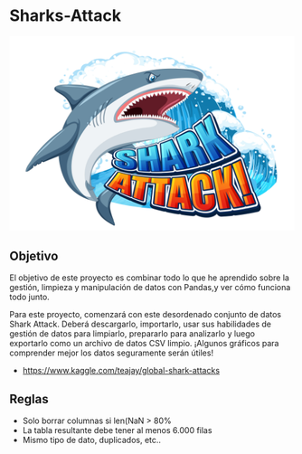 # Sharks-Attack

![tibu](https://github.com/AaronNebreda/Sharks-Attack/blob/main/img/tibu.jpg)



## Objetivo

El objetivo de este proyecto es combinar todo lo que he aprendido sobre la gestión, limpieza y manipulación de datos con Pandas,y ver cómo funciona todo junto. 

Para este proyecto, comenzará con este desordenado conjunto de datos Shark Attack. Deberá descargarlo, importarlo, usar sus habilidades de gestión de datos para limpiarlo, prepararlo para analizarlo y luego exportarlo como un archivo de datos CSV limpio. ¡Algunos gráficos para comprender mejor los datos seguramente serán útiles!

- <https://www.kaggle.com/teajay/global-shark-attacks>


## Reglas

- Solo borrar columnas si len(NaN > 80%
- La tabla resultante debe tener al menos 6.000 filas
- Mismo tipo  de dato, duplicados, etc..
